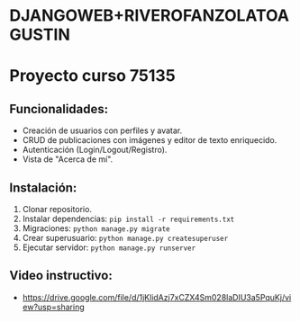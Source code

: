 # DJANGOWEB+RIVEROFANZOLATOAGUSTIN
# Proyecto curso 75135

## Funcionalidades:
- Creación de usuarios con perfiles y avatar.
- CRUD de publicaciones con imágenes y editor de texto enriquecido.
- Autenticación (Login/Logout/Registro).
- Vista de "Acerca de mí".

## Instalación:
1. Clonar repositorio.
2. Instalar dependencias: `pip install -r requirements.txt`
3. Migraciones: `python manage.py migrate`
4. Crear superusuario: `python manage.py createsuperuser`
5. Ejecutar servidor: `python manage.py runserver`

## Video instructivo:
- https://drive.google.com/file/d/1jKlidAzj7xCZX4Sm028laDIU3a5PquKj/view?usp=sharing
